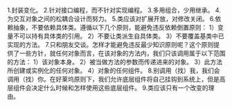 1.封装变化。
2.针对接口编程，而不针对实现编程。
3.多用组合，少用继承。
4.为交互对象之间的松耦合设计而努力。
5.类应该对扩展开放，对修改关闭。
6.依赖抽象，不要依赖具体类。遵循以下几个原则，能避免违反依赖倒置原则：
    1）变量不可以持有具体类的引用。
    2）不要让类派生自具体类。
    3）不要覆盖基类中已实现的方法。
7.只和朋友交谈。怎样才能避免违反最少知识原则呢？这个原则提供了一些方针，就任何对象而言，在该对象的方法内，我们只该调用属于以下范围的方法：
    1）该对象本身。
    2）被当做方法的参数而传递进来的对象。
    3）此方法所创建或实例化的任何对象。
    4）对象的任何组件。
8.别调用（找）我，我们会调用（找）你。在好莱坞原则下，我们允许底层组件将自己挂钩到系统上，但是高层组件会决定什么时候和怎样使用这些底层组件。
9.类应该只有一个改变的理由。
